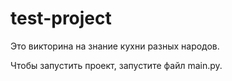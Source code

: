 # test-project

Это викторина на знание кухни разных народов.

Чтобы запустить проект, запустите файл main.py.

